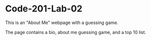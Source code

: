# Code-201-Lab-02

This is an "About Me" webpage with a guessing game.

The page contains a bio, about me guessing game, and a top 10 list.